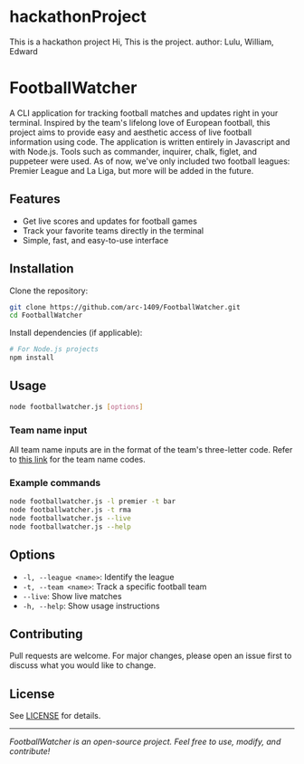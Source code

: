 # hackathonProject
This is a hackathon project
Hi, This is the project. 
author: Lulu, William, Edward  

# FootballWatcher

A CLI application for tracking football matches and updates right in your terminal. Inspired by the team's lifelong love of European football, this project aims to provide easy and aesthetic access of live football information using code. The application is written entirely in Javascript and with Node.js. Tools such as commander, inquirer, chalk, figlet, and puppeteer were used. As of now, we've only included two football leagues: Premier League and La Liga, but more will be added in the future. 

## Features

- Get live scores and updates for football games
- Track your favorite teams directly in the terminal
- Simple, fast, and easy-to-use interface

## Installation

Clone the repository:

```bash
git clone https://github.com/arc-1409/FootballWatcher.git
cd FootballWatcher
```

Install dependencies (if applicable):

```bash
# For Node.js projects
npm install
```

## Usage

```bash
node footballwatcher.js [options]
```

### Team name input

All team name inputs are in the format of the team's three-letter code. Refer to [this link](https://liaison.reuters.com/tools/sports-team-codes) for the team name codes.

### Example commands

```bash
node footballwatcher.js -l premier -t bar
node footballwatcher.js -t rma
node footballwatcher.js --live
node footballwatcher.js --help
```

## Options

- `-l, --league <name>`: Identify the league
- `-t, --team <name>`: Track a specific football team
- `--live`: Show live matches
- `-h, --help`: Show usage instructions

## Contributing

Pull requests are welcome. For major changes, please open an issue first to discuss what you would like to change.

## License

See [LICENSE](LICENSE) for details.

---

*FootballWatcher is an open-source project. Feel free to use, modify, and contribute!*
